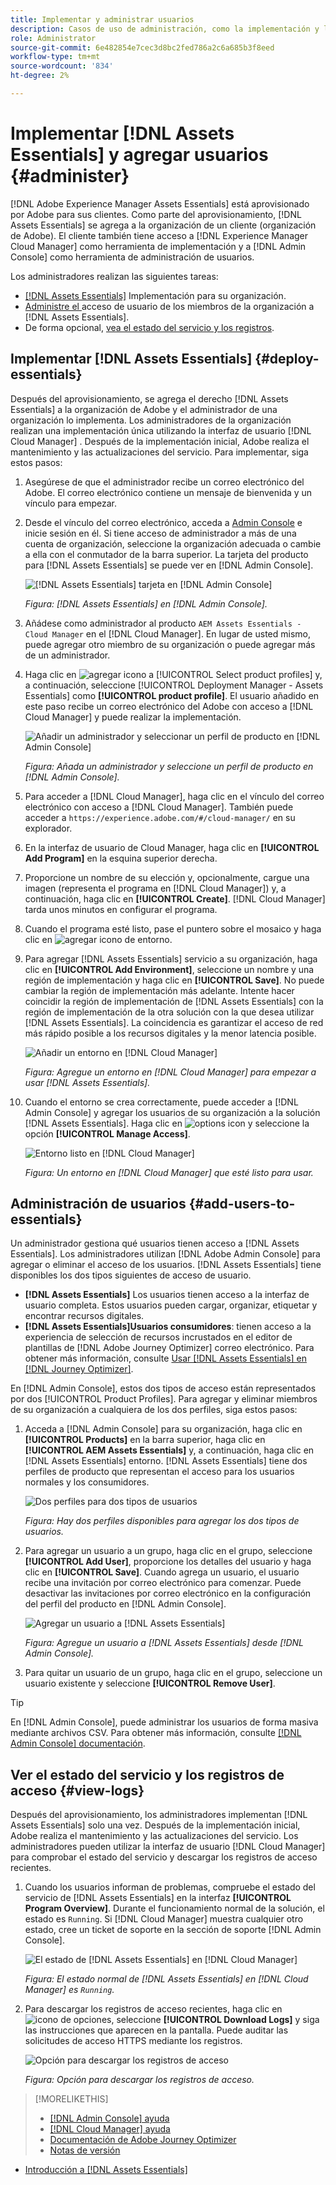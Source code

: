 ```yaml
---
title: Implementar y administrar usuarios
description: Casos de uso de administración, como la implementación y la administración de usuarios en [!DNL Assets Essentials].
role: Administrator
source-git-commit: 6e482854e7cec3d8bc2fed786a2c6a685b3f8eed
workflow-type: tm+mt
source-wordcount: '834'
ht-degree: 2%

---
```



# Implementar [!DNL Assets Essentials] y agregar usuarios {#administer}

[!DNL Adobe Experience Manager Assets Essentials] está aprovisionado por Adobe para sus clientes. Como parte del aprovisionamiento, [!DNL Assets Essentials] se agrega a la organización de un cliente (organización de Adobe). El cliente también tiene acceso a [!DNL Experience Manager Cloud Manager] como herramienta de implementación y a [!DNL Admin Console] como herramienta de administración de usuarios.

Los administradores realizan las siguientes tareas:

* [ [!DNL Assets Essentials]](#deploy-essentials) Implementación para su organización.
* [Administre el ](#add-users-to-essentials) acceso de usuario de los miembros de la organización a  [!DNL Assets Essentials].
* De forma opcional, [vea el estado del servicio y los registros](#view-logs).

## Implementar [!DNL Assets Essentials] {#deploy-essentials}

Después del aprovisionamiento, se agrega el derecho [!DNL Assets Essentials] a la organización de Adobe y el administrador de una organización lo implementa. Los administradores de la organización realizan una implementación única utilizando la interfaz de usuario [!DNL Cloud Manager] . Después de la implementación inicial, Adobe realiza el mantenimiento y las actualizaciones del servicio. Para implementar, siga estos pasos:

1. Asegúrese de que el administrador recibe un correo electrónico del Adobe. El correo electrónico contiene un mensaje de bienvenida y un vínculo para empezar.

1. Desde el vínculo del correo electrónico, acceda a [Admin Console](https://adminconsole.adobe.com) e inicie sesión en él. Si tiene acceso de administrador a más de una cuenta de organización, seleccione la organización adecuada o cambie a ella con el conmutador de la barra superior. La tarjeta del producto para [!DNL Assets Essentials] se puede ver en [!DNL Admin Console].

   ![[!DNL Assets Essentials] tarjeta en  [!DNL Admin Console]](assets/essentials-in-admin-console.png)

   *Figura:  [!DNL Assets Essentials] en  [!DNL Admin Console].*

1. Añádese como administrador al producto `AEM Assets Essentials - Cloud Manager` en el [!DNL Cloud Manager]. En lugar de usted mismo, puede agregar otro miembro de su organización o puede agregar más de un administrador.

1. Haga clic en ![agregar icono](assets/do-not-localize/add-icon.svg) a [!UICONTROL Select product profiles] y, a continuación, seleccione [!UICONTROL Deployment Manager - Assets Essentials] como **[!UICONTROL product profile]**. El usuario añadido en este paso recibe un correo electrónico del Adobe con acceso a [!DNL Cloud Manager] y puede realizar la implementación.

   ![Añadir un administrador y seleccionar un perfil de producto en  [!DNL Admin Console]](assets/adminconsole-user1.png)

   *Figura: Añada un administrador y seleccione un perfil de producto en  [!DNL Admin Console].*

1. Para acceder a [!DNL Cloud Manager], haga clic en el vínculo del correo electrónico con acceso a [!DNL Cloud Manager]. También puede acceder a `https://experience.adobe.com/#/cloud-manager/` en su explorador.

1. En la interfaz de usuario de Cloud Manager, haga clic en **[!UICONTROL Add Program]** en la esquina superior derecha.

1. Proporcione un nombre de su elección y, opcionalmente, cargue una imagen (representa el programa en [!DNL Cloud Manager]) y, a continuación, haga clic en **[!UICONTROL Create]**. [!DNL Cloud Manager] tarda unos minutos en configurar el programa.

1. Cuando el programa esté listo, pase el puntero sobre el mosaico y haga clic en ![agregar icono de entorno](assets/do-not-localize/add-environment-icon.png).

1. Para agregar [!DNL Assets Essentials] servicio a su organización, haga clic en **[!UICONTROL Add Environment]**, seleccione un nombre y una región de implementación y haga clic en **[!UICONTROL Save]**. No puede cambiar la región de implementación más adelante. Intente hacer coincidir la región de implementación de [!DNL Assets Essentials] con la región de implementación de la otra solución con la que desea utilizar [!DNL Assets Essentials]. La coincidencia es garantizar el acceso de red más rápido posible a los recursos digitales y la menor latencia posible.

   ![Añadir un entorno en  [!DNL Cloud Manager]](assets/cloudmanager-add-environment-for-essentials.png)

   *Figura: Agregue un entorno en  [!DNL Cloud Manager] para empezar a usar  [!DNL Assets Essentials].*

1. Cuando el entorno se crea correctamente, puede acceder a [!DNL Admin Console] y agregar los usuarios de su organización a la solución [!DNL Assets Essentials]. Haga clic en ![options icon](assets/do-not-localize/options-ellipses-icon.png) y seleccione la opción **[!UICONTROL Manage Access]**.

   ![Entorno listo en  [!DNL Cloud Manager]](assets/cloudmanager-manage-access-essentials.png)

   *Figura: Un entorno en  [!DNL Cloud Manager] que esté listo para usar.*

## Administración de usuarios {#add-users-to-essentials}

Un administrador gestiona qué usuarios tienen acceso a [!DNL Assets Essentials]. Los administradores utilizan [!DNL Adobe Admin Console] para agregar o eliminar el acceso de los usuarios. [!DNL Assets Essentials] tiene disponibles los dos tipos siguientes de acceso de usuario.

* **[!DNL Assets Essentials]** Los usuarios tienen acceso a la interfaz de usuario completa. Estos usuarios pueden cargar, organizar, etiquetar y encontrar recursos digitales.
* **[!DNL Assets Essentials]Usuarios consumidores**: tienen acceso a la experiencia de selección de recursos incrustados en el editor de plantillas de  [!DNL Adobe Journey Optimizer] correo electrónico. Para obtener más información, consulte [Usar [!DNL Assets Essentials] en [!DNL Journey Optimizer]](https://experienceleague.adobe.com/docs/journey-optimizer/using/create-messages/assets-essentials.html).

En [!DNL Admin Console], estos dos tipos de acceso están representados por dos [!UICONTROL Product Profiles]. Para agregar y eliminar miembros de su organización a cualquiera de los dos perfiles, siga estos pasos:

1. Acceda a [!DNL Admin Console] para su organización, haga clic en **[!UICONTROL Products]** en la barra superior, haga clic en **[!UICONTROL AEM Assets Essentials]** y, a continuación, haga clic en [!DNL Assets Essentials] entorno. [!DNL Assets Essentials] tiene dos perfiles de producto que representan el acceso para los usuarios normales y los consumidores.

   ![Dos perfiles para dos tipos de usuarios](assets/adminconsole-user-types.png)

   *Figura: Hay dos perfiles disponibles para agregar los dos tipos de usuarios.*

1. Para agregar un usuario a un grupo, haga clic en el grupo, seleccione **[!UICONTROL Add User]**, proporcione los detalles del usuario y haga clic en **[!UICONTROL Save]**. Cuando agrega un usuario, el usuario recibe una invitación por correo electrónico para comenzar. Puede desactivar las invitaciones por correo electrónico en la configuración del perfil del producto en [!DNL Admin Console].

   ![Agregar un usuario a  [!DNL Assets Essentials]](assets/adminconsole-add-user.png)

   *Figura: Agregue un usuario a  [!DNL Assets Essentials] desde  [!DNL Admin Console].*

1. Para quitar un usuario de un grupo, haga clic en el grupo, seleccione un usuario existente y seleccione **[!UICONTROL Remove User]**.

>[!TIP]
>
>En [!DNL Admin Console], puede administrar los usuarios de forma masiva mediante archivos CSV. Para obtener más información, consulte [[!DNL Admin Console] documentación](https://helpx.adobe.com/enterprise/using/accounts.html).

## Ver el estado del servicio y los registros de acceso {#view-logs}

Después del aprovisionamiento, los administradores implementan [!DNL Assets Essentials] solo una vez. Después de la implementación inicial, Adobe realiza el mantenimiento y las actualizaciones del servicio. Los administradores pueden utilizar la interfaz de usuario [!DNL Cloud Manager] para comprobar el estado del servicio y descargar los registros de acceso recientes.

1. Cuando los usuarios informan de problemas, compruebe el estado del servicio de [!DNL Assets Essentials] en la interfaz **[!UICONTROL Program Overview]**. Durante el funcionamiento normal de la solución, el estado es `Running`. Si [!DNL Cloud Manager] muestra cualquier otro estado, cree un ticket de soporte en la sección de soporte [!DNL Admin Console].

   ![El estado de  [!DNL Assets Essentials] en  [!DNL Cloud Manager]](assets/cloudmanager-manage-access-essentials.png)

   *Figura: El estado normal de  [!DNL Assets Essentials] en  [!DNL Cloud Manager] es  `Running`.*

1. Para descargar los registros de acceso recientes, haga clic en ![icono de opciones](assets/do-not-localize/options-ellipses-icon.png), seleccione **[!UICONTROL Download Logs]** y siga las instrucciones que aparecen en la pantalla. Puede auditar las solicitudes de acceso HTTPS mediante los registros.

   ![ Opción para descargar los registros de acceso](assets/cloudmanager-download-logs.png)

   *Figura: Opción para descargar los registros de acceso.*

>[!MORELIKETHIS]
>
>* [[!DNL Admin Console] ayuda](https://helpx.adobe.com/enterprise/using/admin-console.html)
>* [[!DNL Cloud Manager] ayuda](https://experienceleague.adobe.com/docs/experience-manager-cloud-manager/using/introduction-to-cloud-manager.html?lang=es)
>* [Documentación de Adobe Journey Optimizer](https://experienceleague.adobe.com/docs/journey-optimizer/using/ajo-home.html)
>* [Notas de versión](release-notes.md)
* [Introducción a [!DNL Assets Essentials]](get-started.md)


